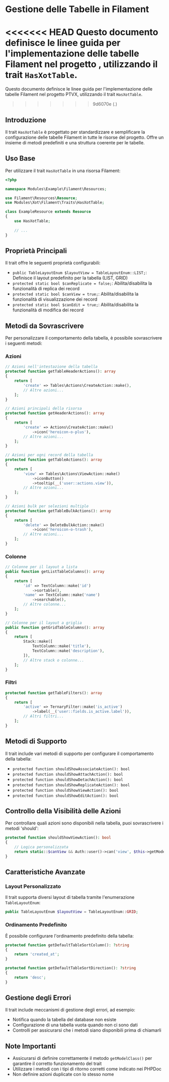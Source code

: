 # Gestione delle Tabelle in Filament

<<<<<<< HEAD
Questo documento definisce le linee guida per l'implementazione delle tabelle Filament nel progetto <nome progetto>, utilizzando il trait `HasXotTable`.
=======
Questo documento definisce le linee guida per l'implementazione delle tabelle Filament nel progetto PTVX, utilizzando il trait `HasXotTable`.
>>>>>>> 9d6070e (.)

## Introduzione

Il trait `HasXotTable` è progettato per standardizzare e semplificare la configurazione delle tabelle Filament in tutte le risorse del progetto. Offre un insieme di metodi predefiniti e una struttura coerente per le tabelle.

## Uso Base

Per utilizzare il trait `HasXotTable` in una risorsa Filament:

```php
<?php

namespace Modules\Example\Filament\Resources;

use Filament\Resources\Resource;
use Modules\Xot\Filament\Traits\HasXotTable;

class ExampleResource extends Resource
{
    use HasXotTable;
    
    // ...
}
```

## Proprietà Principali

Il trait offre le seguenti proprietà configurabili:

- `public TableLayoutEnum $layoutView = TableLayoutEnum::LIST;`: Definisce il layout predefinito per la tabella (LIST, GRID)
- `protected static bool $canReplicate = false;`: Abilita/disabilita la funzionalità di replica dei record
- `protected static bool $canView = true;`: Abilita/disabilita la funzionalità di visualizzazione dei record
- `protected static bool $canEdit = true;`: Abilita/disabilita la funzionalità di modifica dei record

## Metodi da Sovrascrivere

Per personalizzare il comportamento della tabella, è possibile sovrascrivere i seguenti metodi:

### Azioni

```php
// Azioni nell'intestazione della tabella
protected function getTableHeaderActions(): array
{
    return [
        'create' => Tables\Actions\CreateAction::make(),
        // Altre azioni...
    ];
}

// Azioni principali della risorsa
protected function getHeaderActions(): array
{
    return [
        'create' => Actions\CreateAction::make()
            ->icon('heroicon-o-plus'),
        // Altre azioni...
    ];
}

// Azioni per ogni record della tabella
protected function getTableActions(): array
{
    return [
        'view' => Tables\Actions\ViewAction::make()
            ->iconButton()
            ->tooltip(__('user::actions.view')),
        // Altre azioni...
    ];
}

// Azioni bulk per selezioni multiple
protected function getTableBulkActions(): array
{
    return [
        'delete' => DeleteBulkAction::make()
            ->icon('heroicon-o-trash'),
        // Altre azioni...
    ];
}
```

### Colonne

```php
// Colonne per il layout a lista
public function getListTableColumns(): array
{
    return [
        'id' => TextColumn::make('id')
            ->sortable(),
        'name' => TextColumn::make('name')
            ->searchable(),
        // Altre colonne...
    ];
}

// Colonne per il layout a griglia
public function getGridTableColumns(): array
{
    return [
        Stack::make([
            TextColumn::make('title'),
            TextColumn::make('description'),
        ]),
        // Altre stack o colonne...
    ];
}
```

### Filtri

```php
protected function getTableFilters(): array
{
    return [
        'active' => TernaryFilter::make('is_active')
            ->label(__('user::fields.is_active.label')),
        // Altri filtri...
    ];
}
```

## Metodi di Supporto

Il trait include vari metodi di supporto per configurare il comportamento della tabella:

- `protected function shouldShowAssociateAction(): bool`
- `protected function shouldShowAttachAction(): bool`
- `protected function shouldShowDetachAction(): bool`
- `protected function shouldShowReplicateAction(): bool`
- `protected function shouldShowViewAction(): bool`
- `protected function shouldShowEditAction(): bool`

## Controllo della Visibilità delle Azioni

Per controllare quali azioni sono disponibili nella tabella, puoi sovrascrivere i metodi 'should':

```php
protected function shouldShowViewAction(): bool
{
    // Logica personalizzata
    return static::$canView && Auth::user()->can('view', $this->getModel());
}
```

## Caratteristiche Avanzate

### Layout Personalizzato

Il trait supporta diversi layout di tabella tramite l'enumerazione `TableLayoutEnum`:

```php
public TableLayoutEnum $layoutView = TableLayoutEnum::GRID;
```

### Ordinamento Predefinito

È possibile configurare l'ordinamento predefinito della tabella:

```php
protected function getDefaultTableSortColumn(): ?string
{
    return 'created_at';
}

protected function getDefaultTableSortDirection(): ?string
{
    return 'desc';
}
```

## Gestione degli Errori

Il trait include meccanismi di gestione degli errori, ad esempio:

- Notifica quando la tabella del database non esiste
- Configurazione di una tabella vuota quando non ci sono dati
- Controlli per assicurarsi che i metodi siano disponibili prima di chiamarli

## Note Importanti

- Assicurarsi di definire correttamente il metodo `getModelClass()` per garantire il corretto funzionamento del trait
- Utilizzare i metodi con i tipi di ritorno corretti come indicato nei PHPDoc
- Non definire azioni duplicate con lo stesso nome
